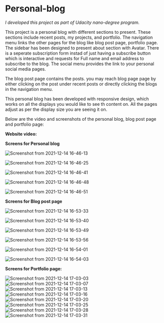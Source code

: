 # Personal-blog

<i>I developed this project as part of Udacity nano-degree program.</i>

This project is a personal blog with different sections to present. These sections include recent posts, my projects, and portfolio.
The navigation menu links the other pages for the blog like blog post page, portfolio page.
The sidebar has been designed to present about section with Avatar. 
There is a seperate subscription form instad of just having a subscribe button which is interactive and requests for Full name and email address to subscribe to the blog. The social menu provides the link to your personal social media pages.

The blog post page contains the posts. you may reach blog page page by either clicking on the post under recent posts or directly clicking the blogs in the navigation menu.

This personal blog has been developed with responsive design, which works on all the displays you would like to see th content on. All the pages adjust as per the display size you are seeing it on. 

Below are the video and screenshots of the personal blog, blog post page and portfolio page:

**Website video:**





**Screens for Personal blog**

![Screenshot from 2021-12-14 16-46-13](https://user-images.githubusercontent.com/87880250/146102504-fbaadcdf-21b8-4d47-8426-d35a4a875eb7.png)

![Screenshot from 2021-12-14 16-46-25](https://user-images.githubusercontent.com/87880250/146102506-f28ef46b-75d3-4d4c-9506-80ead042a8f2.png)

![Screenshot from 2021-12-14 16-46-41](https://user-images.githubusercontent.com/87880250/146102508-aa552a9b-5516-4856-973c-22a8e03a46c9.png)

![Screenshot from 2021-12-14 16-46-48](https://user-images.githubusercontent.com/87880250/146102511-5ce7b399-e85c-40b4-b7da-911f4a7e0b0a.png)

![Screenshot from 2021-12-14 16-46-51](https://user-images.githubusercontent.com/87880250/146102513-18e7436b-a938-4b9b-ba7a-16025a31a04d.png)

**Screens for Blog post page**

![Screenshot from 2021-12-14 16-53-33](https://user-images.githubusercontent.com/87880250/146102984-dbac66c8-2912-494a-9851-b9e7247693ea.png)

![Screenshot from 2021-12-14 16-53-40](https://user-images.githubusercontent.com/87880250/146102986-74f39b65-8b81-44ce-9f7d-8628a2fb9eba.png)

![Screenshot from 2021-12-14 16-53-49](https://user-images.githubusercontent.com/87880250/146102987-16e5cb7f-75a4-41d8-a89d-e7fe2fda7020.png)

![Screenshot from 2021-12-14 16-53-56](https://user-images.githubusercontent.com/87880250/146102988-886717bf-4ea0-4ec2-8e54-5e1d09ae1f12.png)

![Screenshot from 2021-12-14 16-54-01](https://user-images.githubusercontent.com/87880250/146102990-00108f9d-653b-43ef-b783-96935e7be120.png)

![Screenshot from 2021-12-14 16-54-03](https://user-images.githubusercontent.com/87880250/146102991-8254b42d-ef3f-477e-a0fd-9a665e5765e3.png)



**Screens for Portfolio page:**


![Screenshot from 2021-12-14 17-03-03](https://user-images.githubusercontent.com/87880250/146103799-f1e07bb7-5bd3-480c-8132-bf5d7703ee1f.png)
![Screenshot from 2021-12-14 17-03-07](https://user-images.githubusercontent.com/87880250/146103802-c953b369-3e4c-4e79-89ea-58e6ad8be6a2.png)
![Screenshot from 2021-12-14 17-03-13](https://user-images.githubusercontent.com/87880250/146103803-21009bfd-fb75-428f-ad68-17e087e38be2.png)
![Screenshot from 2021-12-14 17-03-16](https://user-images.githubusercontent.com/87880250/146103805-2cec2505-caf6-4c3a-bea4-9e5169996091.png)
![Screenshot from 2021-12-14 17-03-20](https://user-images.githubusercontent.com/87880250/146103806-67fb9f70-3c44-4776-b269-cde52d5f132c.png)
![Screenshot from 2021-12-14 17-03-25](https://user-images.githubusercontent.com/87880250/146103807-8a1ea10f-67a3-471e-b130-f0552e3dff5c.png)
![Screenshot from 2021-12-14 17-03-28](https://user-images.githubusercontent.com/87880250/146103808-e5d5ba00-8bf7-467d-bd17-a37d09561184.png)
![Screenshot from 2021-12-14 17-03-31](https://user-images.githubusercontent.com/87880250/146103809-b5c9443a-b51f-4e6d-b924-c2338a884ec8.png)


